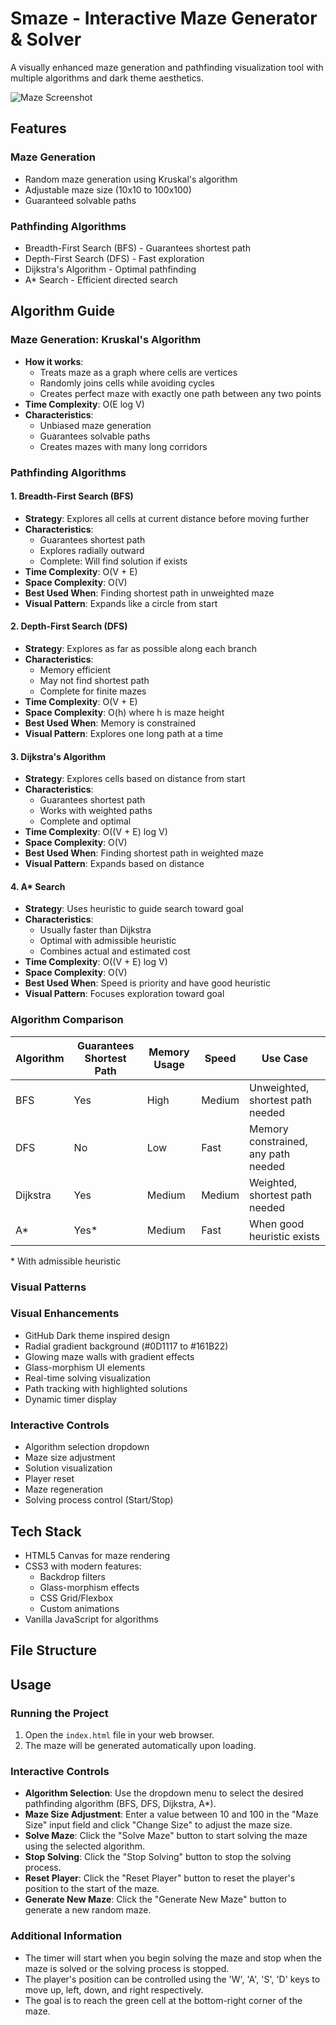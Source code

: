 # Smaze - Interactive Maze Generator & Solver

A visually enhanced maze generation and pathfinding visualization tool with multiple algorithms and dark theme aesthetics.

![Maze Screenshot](screenshots/maze.png)

## Features

### Maze Generation
- Random maze generation using Kruskal's algorithm
- Adjustable maze size (10x10 to 100x100)
- Guaranteed solvable paths

### Pathfinding Algorithms
- Breadth-First Search (BFS) - Guarantees shortest path
- Depth-First Search (DFS) - Fast exploration
- Dijkstra's Algorithm - Optimal pathfinding
- A* Search - Efficient directed search

## Algorithm Guide

### Maze Generation: Kruskal's Algorithm
- **How it works**: 
  - Treats maze as a graph where cells are vertices
  - Randomly joins cells while avoiding cycles
  - Creates perfect maze with exactly one path between any two points
- **Time Complexity**: O(E log V)
- **Characteristics**:
  - Unbiased maze generation
  - Guarantees solvable paths
  - Creates mazes with many long corridors

### Pathfinding Algorithms

#### 1. Breadth-First Search (BFS)
- **Strategy**: Explores all cells at current distance before moving further
- **Characteristics**:
  - Guarantees shortest path
  - Explores radially outward
  - Complete: Will find solution if exists
- **Time Complexity**: O(V + E)
- **Space Complexity**: O(V)
- **Best Used When**: Finding shortest path in unweighted maze
- **Visual Pattern**: Expands like a circle from start

#### 2. Depth-First Search (DFS)
- **Strategy**: Explores as far as possible along each branch
- **Characteristics**:
  - Memory efficient
  - May not find shortest path
  - Complete for finite mazes
- **Time Complexity**: O(V + E)
- **Space Complexity**: O(h) where h is maze height
- **Best Used When**: Memory is constrained
- **Visual Pattern**: Explores one long path at a time

#### 3. Dijkstra's Algorithm
- **Strategy**: Explores cells based on distance from start
- **Characteristics**:
  - Guarantees shortest path
  - Works with weighted paths
  - Complete and optimal
- **Time Complexity**: O((V + E) log V)
- **Space Complexity**: O(V)
- **Best Used When**: Finding shortest path in weighted maze
- **Visual Pattern**: Expands based on distance

#### 4. A* Search
- **Strategy**: Uses heuristic to guide search toward goal
- **Characteristics**:
  - Usually faster than Dijkstra
  - Optimal with admissible heuristic
  - Combines actual and estimated cost
- **Time Complexity**: O((V + E) log V)
- **Space Complexity**: O(V)
- **Best Used When**: Speed is priority and have good heuristic
- **Visual Pattern**: Focuses exploration toward goal

### Algorithm Comparison

| Algorithm | Guarantees Shortest Path | Memory Usage | Speed | Use Case |
|-----------|-------------------------|--------------|-------|-----------|
| BFS | Yes | High | Medium | Unweighted, shortest path needed |
| DFS | No | Low | Fast | Memory constrained, any path needed |
| Dijkstra | Yes | Medium | Medium | Weighted, shortest path needed |
| A* | Yes* | Medium | Fast | When good heuristic exists |

\* With admissible heuristic

### Visual Patterns

### Visual Enhancements
- GitHub Dark theme inspired design
- Radial gradient background (#0D1117 to #161B22)
- Glowing maze walls with gradient effects
- Glass-morphism UI elements
- Real-time solving visualization
- Path tracking with highlighted solutions
- Dynamic timer display

### Interactive Controls
- Algorithm selection dropdown
- Maze size adjustment
- Solution visualization
- Player reset
- Maze regeneration
- Solving process control (Start/Stop)

## Tech Stack
- HTML5 Canvas for maze rendering
- CSS3 with modern features:
  - Backdrop filters
  - Glass-morphism effects
  - CSS Grid/Flexbox
  - Custom animations
- Vanilla JavaScript for algorithms

## File Structure

## Usage

### Running the Project
1. Open the `index.html` file in your web browser.
2. The maze will be generated automatically upon loading.

### Interactive Controls
- **Algorithm Selection**: Use the dropdown menu to select the desired pathfinding algorithm (BFS, DFS, Dijkstra, A*).
- **Maze Size Adjustment**: Enter a value between 10 and 100 in the "Maze Size" input field and click "Change Size" to adjust the maze size.
- **Solve Maze**: Click the "Solve Maze" button to start solving the maze using the selected algorithm.
- **Stop Solving**: Click the "Stop Solving" button to stop the solving process.
- **Reset Player**: Click the "Reset Player" button to reset the player's position to the start of the maze.
- **Generate New Maze**: Click the "Generate New Maze" button to generate a new random maze.

### Additional Information
- The timer will start when you begin solving the maze and stop when the maze is solved or the solving process is stopped.
- The player's position can be controlled using the 'W', 'A', 'S', 'D' keys to move up, left, down, and right respectively.
- The goal is to reach the green cell at the bottom-right corner of the maze.
